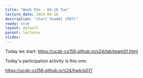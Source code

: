 ```yaml
---
title: "Week 03a - 04.16 Tue"
lecture_date: 2024-04-16
description: "start team01 (P07)"
ready: true
layout: default
parent: lectures
slides:
---
```


Today we start: <https://ucsb-cs156.github.io/s24/lab/team01.html>

Today's participation activity is this one:

<https://ucsb-cs156.github.io/s24/hwk/p07/>

